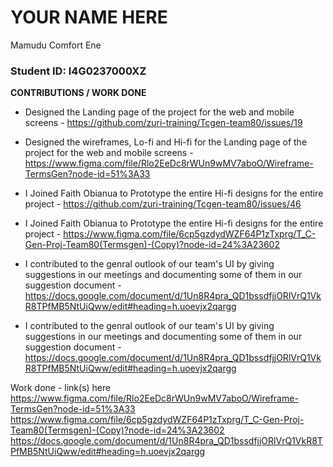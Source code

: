 # YOUR NAME HERE
Mamudu Comfort Ene 
### Student ID: I4G0237000XZ


**CONTRIBUTIONS / WORK DONE**

- Designed the Landing page of the project for the web and mobile screens - https://github.com/zuri-training/Tcgen-team80/issues/19
- Designed the wireframes, Lo-fi and Hi-fi for the Landing page of the project for the web and mobile screens - 
https://www.figma.com/file/Rlo2EeDc8rWUn9wMV7aboO/Wireframe-TermsGen?node-id=51%3A33

- I Joined Faith Obianua to Prototype the entire Hi-fi designs for the entire project - https://github.com/zuri-training/Tcgen-team80/issues/46
- I Joined Faith Obianua to Prototype the entire Hi-fi designs for the entire project -
https://www.figma.com/file/6cp5gzdydWZF64P1zTxprg/T_C-Gen-Proj-Team80(Termsgen)-(Copy)?node-id=24%3A23602

- I contributed to the genral outlook of our team's UI by giving suggestions in our meetings and documenting some of them in our suggestion document - https://docs.google.com/document/d/1Un8R4pra_QD1bssdfjjORlVrQ1VkR8TPfMB5NtUiQww/edit#heading=h.uoevjx2qargg
- I contributed to the genral outlook of our team's UI by giving suggestions in our meetings and documenting some of them in our suggestion document -
https://docs.google.com/document/d/1Un8R4pra_QD1bssdfjjORlVrQ1VkR8TPfMB5NtUiQww/edit#heading=h.uoevjx2qargg

Work done - link(s) here
https://www.figma.com/file/Rlo2EeDc8rWUn9wMV7aboO/Wireframe-TermsGen?node-id=51%3A33
https://www.figma.com/file/6cp5gzdydWZF64P1zTxprg/T_C-Gen-Proj-Team80(Termsgen)-(Copy)?node-id=24%3A23602
https://docs.google.com/document/d/1Un8R4pra_QD1bssdfjjORlVrQ1VkR8TPfMB5NtUiQww/edit#heading=h.uoevjx2qargg
